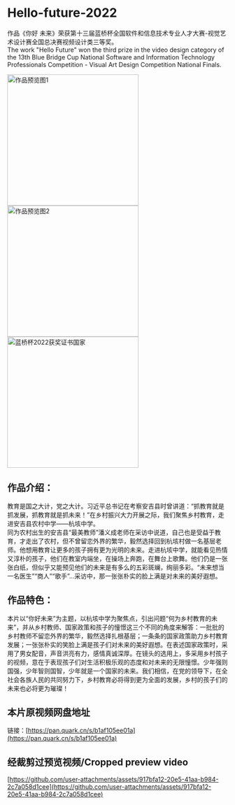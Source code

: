 # Hello-future-2022

作品《你好 未来》荣获第十三届蓝桥杯全国软件和信息技术专业人才大赛-视觉艺术设计赛全国总决赛视频设计类三等奖。  
The work "Hello Future" won the third prize in the video design category of the 13th Blue Bridge Cup National Software and Information Technology Professionals Competition - Visual Art Design Competition National Finals.

<img src="https://github.com/user-attachments/assets/24afcd77-2a1e-4848-8ffd-acf97692ce6d" alt="作品预览图1" width="300"/>

<img src="https://github.com/user-attachments/assets/6aca921b-3830-4af9-86aa-eb2733b99083" alt="作品预览图2" width="300"/>

<img src="[https://github.com/user-attachments/assets/8d1b96e7-11cf-474c-a909-61713f553f0a](https://github.com/user-attachments/assets/0fa2d736-59d5-497e-a5a7-d0727bbd7e9c)" alt="蓝桥杯2022获奖证书国家" width="300"/>

## 作品介绍：
教育是国之大计，党之大计。习近平总书记在考察安吉县时曾讲道：“抓教育就是抓发展，抓教育就是抓未来！”在乡村振兴大力开展之际，我们聚焦乡村教育，走进安吉县农村中学——杭垓中学。  
同为农村出生的安吉县“最美教师”潘义成老师在采访中说道，自己也是受益于教育，才走出了农村，但不曾留恋外界的繁华，毅然选择回到杭垓村做一名基层老师。他想用教育让更多的孩子拥有更为光明的未来。走进杭垓中学，就能看见热情又淳朴的孩子，他们在教室内端坐，在操场上奔跑，在舞台上歌舞。他们仍是一张张白纸，但似乎又能预见他们的未来是有多么的五彩斑斓，绚丽多彩。“未来想当一名医生”“商人”“歌手”...采访中，那一张张朴实的脸上满是对未来的美好遐想。

## 作品特色：
本片以“你好未来”为主题，以杭垓中学为聚焦点，引出问题“何为乡村教育的未来”，并从乡村教师、国家政策和孩子的憧憬这三个不同的角度来解答：一批批的乡村教师不留恋外界的繁华，毅然选择扎根基层；一条条的国家政策助力乡村教育发展；一张张朴实的笑脸上满是孩子们对未来的美好遐想。在表述国家政策时，采用了男女配音，声音洪亮有力，感情真诚深厚。在镜头的选用上，多采用乡村孩子的视频，意在于表现孩子们对生活积极乐观的态度和对未来的无限憧憬。少年强则国强，少年智则国智，少年就是一个国家的未来。我们相信，在党的领导下，在全社会各族人民的共同努力下，乡村教育必将得到更为全面的发展，乡村的孩子们的未来也必将更为璀璨！

## 本片原视频网盘地址 
链接：[https://pan.quark.cn/s/b1af105ee01a](https://pan.quark.cn/s/b1af105ee01a)

## 经裁剪过预览视频/Cropped preview video
[https://github.com/user-attachments/assets/917bfa12-20e5-41aa-b984-2c7a058d1cee](https://github.com/user-attachments/assets/917bfa12-20e5-41aa-b984-2c7a058d1cee)
